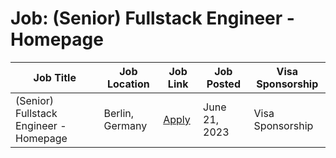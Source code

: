 # Job: (Senior) Fullstack Engineer - Homepage

| Job Title | Job Location | Job Link | Job Posted | Visa Sponsorship |
| --- | --- | --- | --- | --- |
| (Senior) Fullstack Engineer - Homepage | Berlin, Germany | [Apply](https://jobs.idealo.com/o/senior-fullstack-engineer-homepage-mfx) | June 21, 2023 | Visa Sponsorship |
